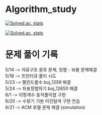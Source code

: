 # Algorithm_study
 [![Solved.ac. stats](http://mazassumnida.wtf/api/mini/generate_badge?boj=cjstkek0907)](https://solved.ac/cjstkek0907) 

 [![Solved.ac. stats](http://mazassumnida.wtf/api/v2/generate_badge?boj=cjstkek0907)](https://solved.ac/cjstkek0907) 

# 문제 풀이 기록 
5/14 -> 자료구조 괄호 문제, 정렬 - 보물 문제해결 <br>
5/18 -> 프린터큐 풀이 시도<br>
5/23 -> 팰린드롬수 boj_1259 해결 <br>
5/24 -> 좌표정렬하기 boj_12650 해결 <br>
6/1 -> 이항계수 동적풀이법 구현 <br>
6/20 -> 수찾기 기본 이진탐색 구현 연습 <br>
6/21 -> ACM 호텔 문제 해결 (simulation) <br>
